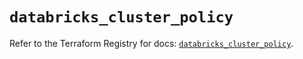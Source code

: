 # `databricks_cluster_policy`

Refer to the Terraform Registry for docs: [`databricks_cluster_policy`](https://registry.terraform.io/providers/databricks/databricks/1.96.0/docs/resources/cluster_policy).
